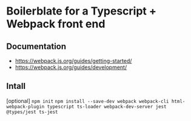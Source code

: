 # Boilerblate for a Typescript + Webpack front end

## Documentation

- https://webpack.js.org/guides/getting-started/
- https://webpack.js.org/guides/development/

## Intall

[optional] `npm init`
`npm install --save-dev webpack webpack-cli html-webpack-plugin typescript ts-loader webpack-dev-server jest @types/jest ts-jest`
